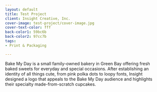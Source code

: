 ```yaml
---
layout: default
title: Test Project
client: Insight Creative, Inc.
cover-image: test-project/cover-image.jpg
cover-text-color: fff
back-color1: 59bc6b
back-color2: 97cc7b
tags:
- Print & Packaging

---
```

Bake My Day is a small family-owned bakery in Green Bay offering fresh baked sweets for everyday and special occasions. After establishing an identity of all things cute, from pink polka dots to loopy fonts, Insight designed a logo that appeals to the Bake My Day audience and highlights their specialty made-from-scratch cupcakes.
